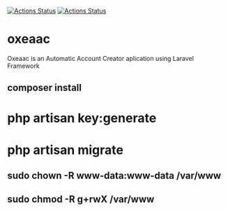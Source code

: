 [![Actions Status](https://github.com/ivenspontes/oxeaac/workflows/CI/badge.svg)](https://github.com/ivenspontes/oxeaac/actions)
[![Actions Status](https://github.com/ivenspontes/oxeaac/workflows/Oxeaac/badge.svg)](https://github.com/ivenspontes/oxeaac/actions)
# oxeaac
Oxeaac is an Automatic Account Creator aplication using Laravel Framework

## composer install
# php artisan key:generate

# php artisan migrate

## sudo chown -R www-data:www-data /var/www
## sudo chmod -R g+rwX /var/www 
